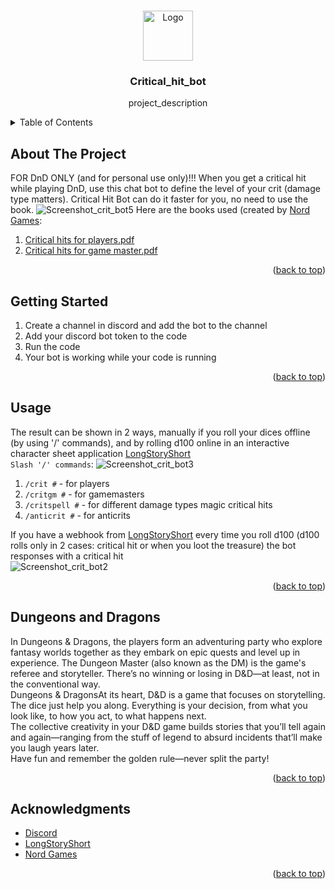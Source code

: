 <a name="readme-top"></a>
<!-- PROJECT LOGO -->
<br />
<div align="center">
  <a href="[https://github.com/github_username/repo_name](https://github.com/AlekseiLopatin/critical_hit_bot)">
    <img src="https://github.com/AlekseiLopatin/critical_hit_bot/assets/135117364/aff8e722-4fe9-4313-b97e-0d879850fd37" alt="Logo" width="80" height="80">
  </a>
</div>


<h3 align="center">Critical_hit_bot</h3>

  <p align="center">
    project_description
  </p>

<!-- TABLE OF CONTENTS -->
<details>
  <summary>Table of Contents</summary>
  <ol>
    <li><a href="#about-the-project">About The Project</a></li>
    <li><a href="#getting-started">Getting Started</a></li>
    <li><a href="#usage">Usage</a></li>
    <li><a href="#dungeons-and-dragons">Dungeons and Dragons</a></li>
    <li><a href="#acknowledgments">Acknowledgments</a></li>
  </ol>
</details>



<!-- ABOUT THE PROJECT -->
## About The Project
FOR DnD ONLY (and for personal use only)!!! When you get a critical hit while playing DnD, use this chat bot to define the level of your crit (damage type matters). Critical Hit Bot can do it faster for you, no need to use the book. 
![Screenshot_crit_bot5](https://github.com/AlekseiLopatin/critical_hit_bot/assets/135117364/4d7874ef-8584-4488-a100-ce3bed37a69c)
Here are the books used (created by [Nord Games](https://nordgamesllc.com/): 
1) [Critical hits for players.pdf](https://github.com/AlekseiLopatin/critical_hit_bot/files/13960889/Critical.hits.for.players.pdf)
2) [Critical hits for game master.pdf](https://github.com/AlekseiLopatin/critical_hit_bot/files/13960913/Critical.hits.for.game.master.pdf)


<p align="right">(<a href="#readme-top">back to top</a>)</p>


<!-- GETTING STARTED -->
## Getting Started

1) Create a channel in discord and add the bot to the channel 
2) Add your discord bot token to the code
3) Run the code
4) Your bot is working while your code is running


<p align="right">(<a href="#readme-top">back to top</a>)</p>


<!-- USAGE EXAMPLES -->
## Usage

The result can be shown in 2 ways, manually if you roll your dices offline (by using '/' commands), and by rolling d100 online in an interactive character sheet application [LongStoryShort](https://longstoryshort.app/about/)  
`Slash '/' commands`:
![Screenshot_crit_bot3](https://github.com/AlekseiLopatin/critical_hit_bot/assets/135117364/1431cdd4-3dfe-4c8b-a12a-9784be8809ac)
1) `/crit #` - for players
2) `/critgm #` - for gamemasters
3) `/critspell #` - for different damage types magic critical hits
4) `/anticrit #` - for anticrits

If you have a webhook from [LongStoryShort](https://longstoryshort.app/about/) every time you roll d100 (d100 rolls only in 2 cases: critical hit or when you loot the treasure) the bot responses with a critical hit  
![Screenshot_crit_bot2](https://github.com/AlekseiLopatin/critical_hit_bot/assets/135117364/59cee9dc-d9e1-401f-99d7-fe4393fa7c7e)



<p align="right">(<a href="#readme-top">back to top</a>)</p>


<!-- Dungeons and Dragons -->
## Dungeons and Dragons

In Dungeons & Dragons, the players form an adventuring party who explore fantasy worlds together as they embark on epic quests and level up in experience. The Dungeon Master (also known as the DM) is the game's referee and storyteller. There’s no winning or losing in D&D—at least, not in the conventional way.  
Dungeons & DragonsAt its heart, D&D is a game that focuses on storytelling. The dice just help you along. Everything is your decision, from what you look like, to how you act, to what happens next.  
The collective creativity in your D&D game builds stories that you’ll tell again and again—ranging from the stuff of legend to absurd incidents that’ll make you laugh years later.  
Have fun and remember the golden rule—never split the party!


<p align="right">(<a href="#readme-top">back to top</a>)</p>



<!-- ACKNOWLEDGMENTS -->
## Acknowledgments

* [Discord](https://discord.com/)
* [LongStoryShort](https://longstoryshort.app/)
* [Nord Games](https://nordgamesllc.com/)


<p align="right">(<a href="#readme-top">back to top</a>)</p>




